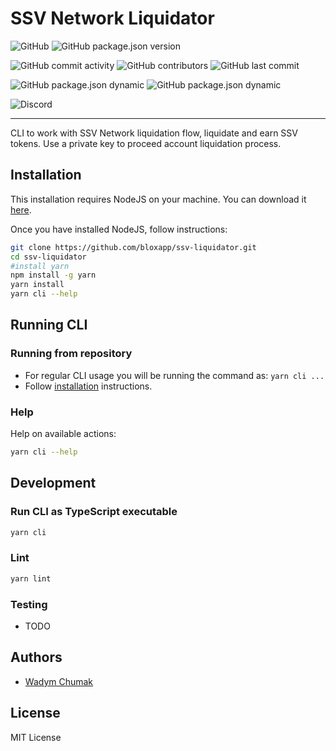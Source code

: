 # SSV Network Liquidator
![GitHub](https://img.shields.io/github/license/bloxapp/ssv-liquidator)
![GitHub package.json version](https://img.shields.io/github/package-json/v/bloxapp/ssv-liquidator)

![GitHub commit activity](https://img.shields.io/github/commit-activity/y/bloxapp/ssv-liquidator)
![GitHub contributors](https://img.shields.io/github/contributors/bloxapp/ssv-liquidator)
![GitHub last commit](https://img.shields.io/github/last-commit/bloxapp/ssv-liquidator)

![GitHub package.json dynamic](https://img.shields.io/github/package-json/keywords/bloxapp/ssv-liquidator)
![GitHub package.json dynamic](https://img.shields.io/github/package-json/author/bloxapp/ssv-liquidator)

![Discord](https://img.shields.io/discord/723834989506068561?style=for-the-badge&label=Ask%20for%20support&logo=discord&logoColor=white)

---
CLI to work with SSV Network liquidation flow, liquidate and earn SSV tokens.
Use a private key to proceed account liquidation process.


## Installation
This installation requires NodeJS on your machine.
You can download it [here](https://nodejs.org/en/download/).

Once you have installed NodeJS, follow instructions:


```sh
git clone https://github.com/bloxapp/ssv-liquidator.git
cd ssv-liquidator
#install yarn
npm install -g yarn
yarn install
yarn cli --help
```

## Running CLI

### Running from repository

- For regular CLI usage you will be running the command as: `yarn cli ...`
- Follow [installation](#Installation) instructions.

### Help

Help on available actions:

```sh
yarn cli --help
```

## Development

### Run CLI as TypeScript executable

```bash
yarn cli
```

### Lint

```bash
yarn lint
```

### Testing

* TODO

## Authors

* [Wadym Chumak](https://github.com/vadiminc)

## License

MIT License
